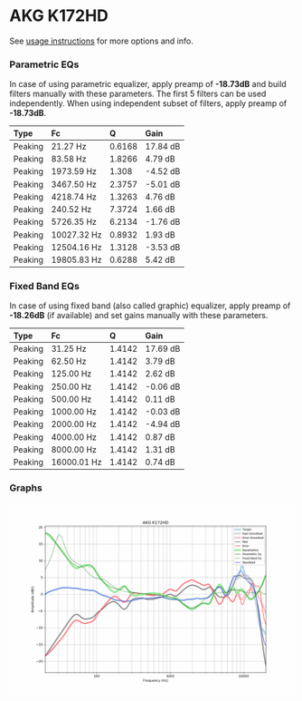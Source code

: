 # AKG K172HD
See [usage instructions](https://github.com/jaakkopasanen/AutoEq#usage) for more options and info.

### Parametric EQs
In case of using parametric equalizer, apply preamp of **-18.73dB** and build filters manually
with these parameters. The first 5 filters can be used independently.
When using independent subset of filters, apply preamp of **-18.73dB**.

| Type    | Fc          |      Q | Gain     |
|:--------|:------------|:-------|:---------|
| Peaking | 21.27 Hz    | 0.6168 | 17.84 dB |
| Peaking | 83.58 Hz    | 1.8266 | 4.79 dB  |
| Peaking | 1973.59 Hz  | 1.308  | -4.52 dB |
| Peaking | 3467.50 Hz  | 2.3757 | -5.01 dB |
| Peaking | 4218.74 Hz  | 1.3263 | 4.76 dB  |
| Peaking | 240.52 Hz   | 7.3724 | 1.66 dB  |
| Peaking | 5726.35 Hz  | 6.2134 | -1.76 dB |
| Peaking | 10027.32 Hz | 0.8932 | 1.93 dB  |
| Peaking | 12504.16 Hz | 1.3128 | -3.53 dB |
| Peaking | 19805.83 Hz | 0.6288 | 5.42 dB  |

### Fixed Band EQs
In case of using fixed band (also called graphic) equalizer, apply preamp of **-18.26dB**
(if available) and set gains manually with these parameters.

| Type    | Fc          |      Q | Gain     |
|:--------|:------------|:-------|:---------|
| Peaking | 31.25 Hz    | 1.4142 | 17.69 dB |
| Peaking | 62.50 Hz    | 1.4142 | 3.79 dB  |
| Peaking | 125.00 Hz   | 1.4142 | 2.62 dB  |
| Peaking | 250.00 Hz   | 1.4142 | -0.06 dB |
| Peaking | 500.00 Hz   | 1.4142 | 0.11 dB  |
| Peaking | 1000.00 Hz  | 1.4142 | -0.03 dB |
| Peaking | 2000.00 Hz  | 1.4142 | -4.94 dB |
| Peaking | 4000.00 Hz  | 1.4142 | 0.87 dB  |
| Peaking | 8000.00 Hz  | 1.4142 | 1.31 dB  |
| Peaking | 16000.01 Hz | 1.4142 | 0.74 dB  |

### Graphs
![](./AKG%20K172HD.png)